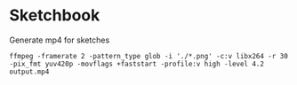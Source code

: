 # Sketchbook

Generate mp4 for sketches

```
ffmpeg -framerate 2 -pattern_type glob -i './*.png' -c:v libx264 -r 30 -pix_fmt yuv420p -movflags +faststart -profile:v high -level 4.2 output.mp4
```
